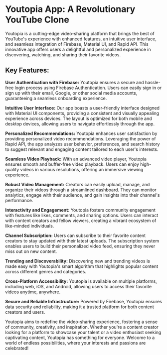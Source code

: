 # Youtopia App: A Revolutionary YouTube Clone

Youtopia is a cutting-edge video-sharing platform that brings the best of YouTube's experience with enhanced features, an intuitive user interface, and seamless integration of Firebase, Material UI, and Rapid API. This innovative app offers users a delightful and personalized experience in discovering, watching, and sharing their favorite videos.

## Key Features:

**User Authentication with Firebase:** Youtopia ensures a secure and hassle-free login process using Firebase Authentication. Users can easily sign in or sign up with their email, Google, or other social media accounts, guaranteeing a seamless onboarding experience.

**Intuitive User Interface:** Our app boasts a user-friendly interface designed with Material UI components, providing a consistent and visually appealing experience across devices. The layout is optimized for both mobile and desktop devices, allowing users to navigate effortlessly through the app.

**Personalized Recommendations:** Youtopia enhances user satisfaction by providing personalized video recommendations. Leveraging the power of Rapid API, the app analyzes user behavior, preferences, and search history to suggest relevant and engaging content tailored to each user's interests.

**Seamless Video Playback:** With an advanced video player, Youtopia ensures smooth and buffer-free video playback. Users can enjoy high-quality videos in various resolutions, offering an immersive viewing experience.

**Robust Video Management:** Creators can easily upload, manage, and organize their videos through a streamlined dashboard. They can monitor analytics, engage with their audience, and gain insights into their channel's performance.

**Interactivity and Engagement:** Youtopia fosters community engagement with features like likes, comments, and sharing options. Users can interact with content creators and fellow viewers, creating a vibrant ecosystem of like-minded individuals.

**Channel Subscription:** Users can subscribe to their favorite content creators to stay updated with their latest uploads. The subscription system enables users to build their personalized video feed, ensuring they never miss out on new content.

**Trending and Discoverability:** Discovering new and trending videos is made easy with Youtopia's smart algorithm that highlights popular content across different genres and categories.

**Cross-Platform Accessibility:** Youtopia is available on multiple platforms, including web, iOS, and Android, allowing users to access their favorite videos anytime, anywhere.

**Secure and Reliable Infrastructure:** Powered by Firebase, Youtopia ensures data security and reliability, making it a trusted platform for both content creators and users.

Youtopia aims to redefine the video-sharing experience, fostering a sense of community, creativity, and inspiration. Whether you're a content creator looking for a platform to showcase your talent or a video enthusiast seeking captivating content, Youtopia has something for everyone. Welcome to a world of endless possibilities, where your interests and passions are celebrated!
